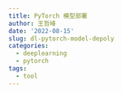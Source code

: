 ```yaml
---
title: PyTorch 模型部署
author: 王哲峰
date: '2022-08-15'
slug: dl-pytorch-model-depoly
categories:
  - deeplearning
  - pytorch
tags:
  - tool
---
```

